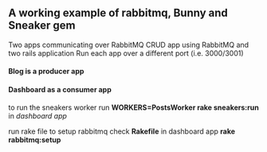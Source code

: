 ## A working example of rabbitmq, Bunny and Sneaker gem
Two apps communicating over RabbitMQ
CRUD app using RabbitMQ and two rails application
Run each app over a different port (i.e. 3000/3001)

#### Blog is a producer app
#### Dashboard as a consumer app


to run the sneakers worker run **WORKERS=PostsWorker rake sneakers:run** in *dashboard app*

run rake file to setup rabbitmq check **Rakefile** in dashboard app 
**rake rabbitmq:setup**